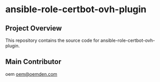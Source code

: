 # ansible-role-certbot-ovh-plugin

## Project Overview
This repository contains the source code for ansible-role-certbot-ovh-plugin.

## Main Contributor
oem <oem@oemden.com>
